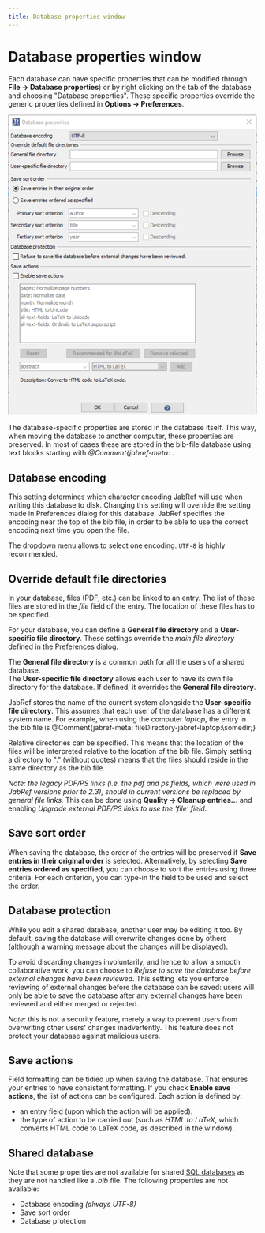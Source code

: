 ```yaml
---
title: Database properties window
---
```


# Database properties window

Each database can have specific properties that can be modified through **File -&gt; Database properties**) or by right clicking on the tab of the database and choosing "Database properties".
These specific properties override the generic properties defined in **Options -&gt; Preferences**.

![Screenshot for Database Properties](./images/DatabaseProperties.png)

The database-specific properties are stored in the database itself.
This way, when moving the database to another computer, these properties are preserved. 
In most of cases these are stored in the bib-file database using text blocks starting with *@Comment{jabref-meta:* . 


## Database encoding

This setting determines which character encoding JabRef will use when writing this database to disk. Changing this setting will override the setting made in Preferences dialog for this database. JabRef specifies the encoding near the top of the bib file, in order to be able to use the correct encoding next time you open the file.

The dropdown menu allows to select one encoding. `UTF-8` is highly recommended.


## Override default file directories

In your database, files (PDF, etc.) can be linked to an entry. The list of these files are stored in the *file* field of the entry. The location of these files has to be specified.

For your database, you can define a **General file directory** and a **User-specific file directory**.
These settings override the *main file directory* defined in the Preferences dialog.

The **General file directory** is a common path for all the users of a shared database.  
The **User-specific file directory** allows each user to have its own file directory for the database. If defined, it overrides the **General file directory**.  

JabRef stores the name of the current system alongside the **User-specific file directory**. This assumes that each user of the database has a different system name. For example, when using the computer *laptop*, the entry in the bib file is @Comment{jabref-meta: fileDirectory-jabref-laptop:\\somedir;}

Relative directories can be specified. This means that the location of the files will be interpreted relative to the location of the bib file. Simply setting a directory to "." (without quotes) means that the files should reside in the same directory as the bib file.

*Note: the legacy PDF/PS links (i.e. the *pdf* and *ps* fields, which were used in JabRef versions prior to 2.3), should in current versions be replaced by general file links.* This can be done using **Quality -&gt; Cleanup entries...** and enabling *Upgrade external PDF/PS links to use the 'file' field*.


## Save sort order

When saving the database, the order of the entries will be preserved if **Save entries in their original order** is selected.
Alternatively, by selecting **Save entries ordered as specified**, you can choose to sort the entries using three criteria.
For each criterion, you can type-in the field to be used and select the order.


## Database protection

While you edit a shared database, another user may be editing it too.
By default, saving the database will overwrite changes done by others (although a warning message about the changes will be displayed). 

To avoid discarding changes involuntarily, and hence to allow a smooth collaborative work,
you can choose to *Refuse to save the database before external changes have been reviewed*.
This setting lets you enforce reviewing of external changes before the database can be saved: 
users will only be able to save the database after any external changes have been reviewed and either merged or rejected.

*Note:* this is not a security feature, merely a way to prevent users from overwriting other users' changes inadvertently. This feature does not protect your database against malicious users.


## Save actions

Field formatting can be tidied up when saving the database. That ensures your entries to have consistent formatting.
If you check **Enable save actions**, the list of actions can be configured.
Each action is defined by:
- an entry field (upon which the action will be applied).
- the type of action to be carried out (such as *HTML to LaTeX*, which converts HTML code to LaTeX code, as described in the window).

## Shared database

Note that some properties are not available for shared [SQL databases](http://help.jabref.org/en/SQLDatabase) as they are not handled like a *.bib* file.
The following properties are not available:
- Database encoding *(always UTF-8)*
- Save sort order
- Database protection
